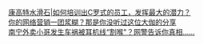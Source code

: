   
[康高特水滑石|如何培训出C罗式的员工，发挥最大的潜力？](http://www.dianyue.me/archives/882/1fsb6580r0xs2brq/)  
[你的网络营销一团浆糊？那是你没听过这位大伽的分享](http://www.dianyue.me/archives/770/9o3j1f10ivhqtuiw/)  
[南宁外卖小哥发生车祸被耳机线“割喉&quot;？网警告诉你真相……](http://www.dianyue.me/archives/184/ty0mgig4oshf9ghm/)